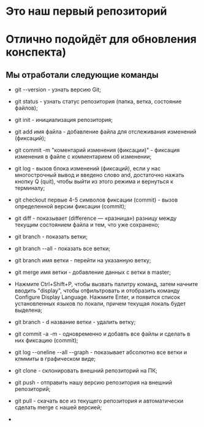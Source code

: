 # Это наш первый репозиторий
# Отлично подойдёт для обновления конспекта)
## Мы отработали следующие команды

- git --version - узнать версию Git;

- git status - узнать статус репозитория (папка, ветка, состояние файлов);

- git init - инициализация репозитория;

- git add имя файла - добавление файла для отслеживания изменений (фиксаций);

- git commit -m "коментарий изменения (фиксации)" - фиксация изменения в файле с комментарием об изменении;

- git log - вызов блока изменений (фиксаций), если у нас многострочный вывод и введено слово and, достаточно нажать кнопку Q (quit), чтобы выйти из этого режима и вернуться к терминалу;

- git checkout первые 4-5 символов фиксации (commit) - вызов определенной версии фиксации (commit);

- git diff - показывает
(difference — «разница») разницу между текущим состоянием файла и тем, что уже сохранено;

- git branch - показать ветки;

- git branch --all - показать все ветки;

- git branch имя ветки - перейти на указанную ветку;

- git merge имя ветки - добавление данных с ветки в master;

- Нажмите Ctrl+Shift+P, чтобы вызвать палитру команд, затем начните вводить "display", чтобы отфильтровать и отобразить команду Configure Display Language. Нажмите Enter, и появится список установленных языков по локали, причем текущая локаль будет выделена;

- git branch - d название ветки - удалить ветку;

- git commit -a -m - одновременно и добавть все файлы и сделать в них фиксацию (commit);

- git log --oneline --all --graph - показывает абсолютно все ветки и клммиты в графическом виде;

- git clone - склонировать внешний репозиторий на ПК;

- git push - отправить нашу версию репозитория на внешний репозиторий;

- git pull - скачать все из текущего репозитория и автоматически сделать merge с нашей версией;

- 